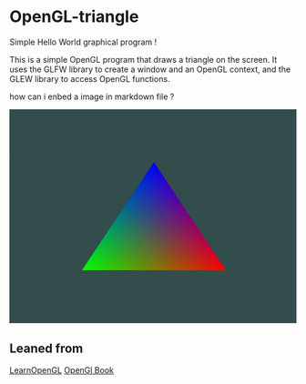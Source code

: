 # OpenGL-triangle

Simple Hello World graphical program !

This is a simple OpenGL program that draws a triangle on the screen. It uses the GLFW library to create a window and an OpenGL context, and the GLEW library to access OpenGL functions.

how can i enbed a image in markdown file ?

![Triangle](assets/triangle.jpg)

## Leaned from

[LearnOpenGL](https://learnopengl.com/Getting-started/Hello-Triangle)
[OpenGl Book](https://learnopengl.com/book/book_pdf.pdf)
